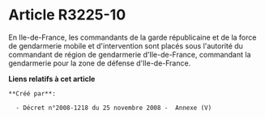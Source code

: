 # Article R3225-10

En Ile-de-France, les commandants de la garde républicaine et de la force de gendarmerie mobile et d'intervention sont placés
sous l'autorité du commandant de région de gendarmerie d'Ile-de-France, commandant la gendarmerie pour la zone de défense
d'Ile-de-France.

**Liens relatifs à cet article**

	**Créé par**:

	  - Décret n°2008-1218 du 25 novembre 2008 -  Annexe (V)

